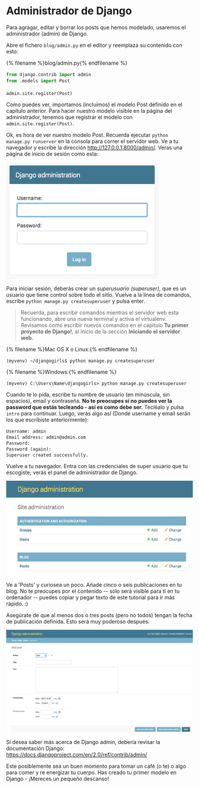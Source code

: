 # Administrador de Django

Para agragar, editar y borrar los posts que hemos modelado, usaremos el administrador (admin) de Django.

Abre el fichero `blog/admin.py` en el editor y reemplaza su contenido con esto:

{% filename %}blog/admin.py{% endfilename %}

```python
from django.contrib import admin
from .models import Post

admin.site.register(Post)
```

Como puedes ver, importamos (incluimos) el modelo Post definido en el capítulo anterior. Para hacer nuestro modelo visible en la página del administrador, tenemos que registrar el modelo con `admin.site.register(Post)`.

Ok, es hora de ver nuestro modelo Post. Recuerda ejecutar `python manage.py runserver` en la consola para correr el servidor web. Ve a tu navegador y escribe la dirección http://127.0.0.1:8000/admin/. Veras una página de inicio de sesión como esta:

![Página de inicio de sesión](images/login_page2.png)

Para iniciar sesión, deberás crear un *superusuario (superuser)*, que es un usuario que tiene control sobre todo el sitio. Vuelve a la línea de comandos, escribe `python manage.py createsuperuser` y pulsa enter.

> Recuerda, para escribir comandos mientras el servidor web esta funcionando, abre una nueva terminal y activa el virtualenv. Revisamos como escribir nuevos comandos en el capitulo **Tu primer proyecto de Django!**, al inicio de la sección **Iniciando el servidor web**.

{% filename %}Mac OS X o Linux:{% endfilename %}

    (myvenv) ~/djangogirls$ python manage.py createsuperuser
    

{% filename %}Windows:{% endfilename %}

    (myvenv) C:\Users\Name\djangogirls> python manage.py createsuperuser
    

Cuando te lo pida, escribe tu nombre de usuario (en minúscula, sin espacios), email y contraseña. **No te preocupes si no puedes ver la password que estás tecleando - así es como debe ser.** Tecléalo y pulsa `intro` para continuar. Luego, verás algo así (Donde username y email serán los que escribiste anteriormente):

    Username: admin
    Email address: admin@admin.com
    Password:
    Password (again):
    Superuser created successfully.
    

Vuelve a tu navegador. Entra con las credenciales de super usuario que tu escogiste; verás el panel de administrador de Django.

![Administrador de Django](images/django_admin3.png)

Ve a 'Posts' y curiosea un poco. Añade cinco o seis publicaciones en tu blog. No te preocupes por el contenido -- solo será visible para tí en tu ordenador -- puedes copiar y pegar texto de este tutorial para ir más rápido. :)

Asegúrate de que al menos dos o tres posts (pero no todos) tengan la fecha de publicación definida. Esto será muy poderoso después.

![Administrador de Django](images/edit_post3.png)

Si desea saber más acerca de Django admin, debería revisar la documentación Django: https://docs.djangoproject.com/en/2.0/ref/contrib/admin/

Este posiblemente sea un buen momento para tomar un café (o te) o algo para comer y re energizar tu cuerpo. Has creado tu primer modelo en Django - ¡Mereces un pequeño descanso!